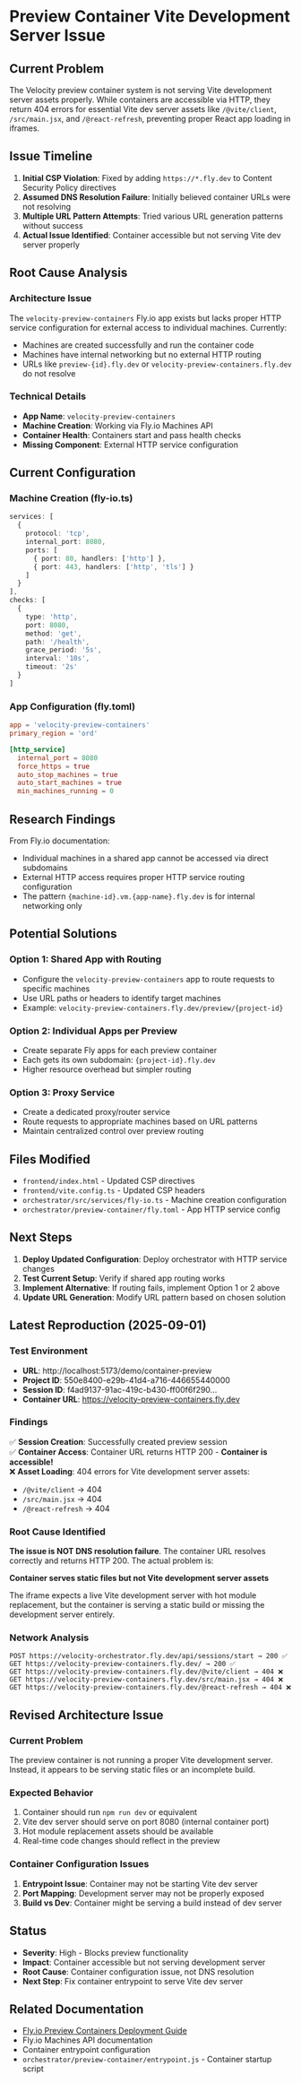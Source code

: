 # Preview Container Vite Development Server Issue

## Current Problem

The Velocity preview container system is not serving Vite development server assets properly. While containers are accessible via HTTP, they return 404 errors for essential Vite dev server assets like `/@vite/client`, `/src/main.jsx`, and `/@react-refresh`, preventing proper React app loading in iframes.

## Issue Timeline

1. **Initial CSP Violation**: Fixed by adding `https://*.fly.dev` to Content Security Policy directives
2. **Assumed DNS Resolution Failure**: Initially believed container URLs were not resolving
3. **Multiple URL Pattern Attempts**: Tried various URL generation patterns without success
4. **Actual Issue Identified**: Container accessible but not serving Vite dev server properly

## Root Cause Analysis

### Architecture Issue
The `velocity-preview-containers` Fly.io app exists but lacks proper HTTP service configuration for external access to individual machines. Currently:
- Machines are created successfully and run the container code
- Machines have internal networking but no external HTTP routing
- URLs like `preview-{id}.fly.dev` or `velocity-preview-containers.fly.dev` do not resolve

### Technical Details
- **App Name**: `velocity-preview-containers`
- **Machine Creation**: Working via Fly.io Machines API
- **Container Health**: Containers start and pass health checks
- **Missing Component**: External HTTP service configuration

## Current Configuration

### Machine Creation (fly-io.ts)
```typescript
services: [
  {
    protocol: 'tcp',
    internal_port: 8080,
    ports: [
      { port: 80, handlers: ['http'] },
      { port: 443, handlers: ['http', 'tls'] }
    ]
  }
],
checks: [
  {
    type: 'http',
    port: 8080,
    method: 'get',
    path: '/health',
    grace_period: '5s',
    interval: '10s',
    timeout: '2s'
  }
]
```

### App Configuration (fly.toml)
```toml
app = 'velocity-preview-containers'
primary_region = 'ord'

[http_service]
  internal_port = 8080
  force_https = true
  auto_stop_machines = true
  auto_start_machines = true
  min_machines_running = 0
```

## Research Findings

From Fly.io documentation:
- Individual machines in a shared app cannot be accessed via direct subdomains
- External HTTP access requires proper HTTP service routing configuration
- The pattern `{machine-id}.vm.{app-name}.fly.dev` is for internal networking only

## Potential Solutions

### Option 1: Shared App with Routing
- Configure the `velocity-preview-containers` app to route requests to specific machines
- Use URL paths or headers to identify target machines
- Example: `velocity-preview-containers.fly.dev/preview/{project-id}`

### Option 2: Individual Apps per Preview
- Create separate Fly apps for each preview container
- Each gets its own subdomain: `{project-id}.fly.dev`
- Higher resource overhead but simpler routing

### Option 3: Proxy Service
- Create a dedicated proxy/router service
- Route requests to appropriate machines based on URL patterns
- Maintain centralized control over preview routing

## Files Modified

- `frontend/index.html` - Updated CSP directives
- `frontend/vite.config.ts` - Updated CSP headers
- `orchestrator/src/services/fly-io.ts` - Machine creation configuration
- `orchestrator/preview-container/fly.toml` - App HTTP service config

## Next Steps

1. **Deploy Updated Configuration**: Deploy orchestrator with HTTP service changes
2. **Test Current Setup**: Verify if shared app routing works
3. **Implement Alternative**: If routing fails, implement Option 1 or 2 above
4. **Update URL Generation**: Modify URL pattern based on chosen solution

## Latest Reproduction (2025-09-01)

### Test Environment
- **URL**: http://localhost:5173/demo/container-preview
- **Project ID**: 550e8400-e29b-41d4-a716-446655440000
- **Session ID**: f4ad9137-91ac-419c-b430-ff00f6f290...
- **Container URL**: https://velocity-preview-containers.fly.dev

### Findings
✅ **Session Creation**: Successfully created preview session  
✅ **Container Access**: Container URL returns HTTP 200 - **Container is accessible!**  
❌ **Asset Loading**: 404 errors for Vite development server assets:
- `/@vite/client` → 404
- `/src/main.jsx` → 404  
- `/@react-refresh` → 404

### Root Cause Identified
**The issue is NOT DNS resolution failure**. The container URL resolves correctly and returns HTTP 200. The actual problem is:

**Container serves static files but not Vite development server assets**

The iframe expects a live Vite development server with hot module replacement, but the container is serving a static build or missing the development server entirely.

### Network Analysis
```
POST https://velocity-orchestrator.fly.dev/api/sessions/start → 200 ✅
GET https://velocity-preview-containers.fly.dev/ → 200 ✅
GET https://velocity-preview-containers.fly.dev/@vite/client → 404 ❌
GET https://velocity-preview-containers.fly.dev/src/main.jsx → 404 ❌
GET https://velocity-preview-containers.fly.dev/@react-refresh → 404 ❌
```

## Revised Architecture Issue

### Current Problem
The preview container is not running a proper Vite development server. Instead, it appears to be serving static files or an incomplete build.

### Expected Behavior
1. Container should run `npm run dev` or equivalent
2. Vite dev server should serve on port 8080 (internal container port)
3. Hot module replacement assets should be available
4. Real-time code changes should reflect in the preview

### Container Configuration Issues
1. **Entrypoint Issue**: Container may not be starting Vite dev server
2. **Port Mapping**: Development server may not be properly exposed
3. **Build vs Dev**: Container might be serving a build instead of dev server

## Status

- **Severity**: High - Blocks preview functionality
- **Impact**: Container accessible but not serving development server
- **Root Cause**: Container configuration issue, not DNS resolution
- **Next Step**: Fix container entrypoint to serve Vite dev server

## Related Documentation

- [Fly.io Preview Containers Deployment Guide](.docs/deployment-plans/FLY_IO_CONTAINERS_DEPLOYMENT_GUIDE.md)
- Fly.io Machines API documentation
- Container entrypoint configuration
- `orchestrator/preview-container/entrypoint.js` - Container startup script